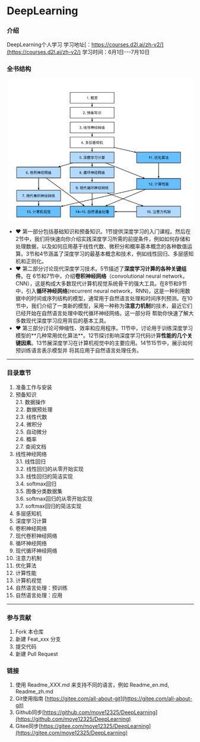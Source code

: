 # DeepLearning

### 介绍

DeepLearning个人学习
学习地址[：https://courses.d2l.ai/zh-v2/](https://courses.d2l.ai/zh-v2/)
学习时间：6月1日---7月10日

### 全书结构

![](.README_images/287b7aa5.png)

* ❤️ 第⼀部分包括基础知识和预备知识。1节提供深度学习的⼊⻔课程。然后在2节中，我们将快速向你介绍实践深度学习所需的前提条件，例如如何存储和处理数据，以及如何应⽤基于线性代数、微积分和概率基本概念的各种数值运算。3节和4节涵盖了深度学习的最基本概念和技术，例如线性回归、多层感知机和正则化。
* ❤️ 第二部分讨论现代深度学习技术。5节描述了**深度学习计算的各种关键组件**。在 6节和7节中，介绍**卷积神经⽹络**（convolutional neural network，CNN），这是构成⼤多数现代计算机视觉系统⻣⼲的强⼤⼯具。在8节和9节 中，引⼊**循环神经⽹络**(recurrent neural network，RNN)，这是⼀种利⽤数据中的时间或序列结构的模型，通常⽤于⾃然语⾔处理和时间序列预测。在10节中，我们介绍了⼀类新的模型，采⽤⼀种称为**注意⼒机制**的技术，最近它们已经开始在⾃然语⾔处理中取代循环神经⽹络。这⼀部分将 帮助你快速了解⼤多数现代深度学习应⽤背后的基本⼯具。
* ❤️ 第三部分讨论可伸缩性、效率和应⽤程序。11节中，讨论⽤于训练深度学习模型的**⼏种常⽤优化算法**。12节探讨影响深度学习代码计算**性能的⼏个关键因素**。13节展深度学习在计算机视觉中的主要应⽤。14节15节中，展⽰如何预训练语⾔表⽰模型并 将其应⽤于⾃然语⾔处理任务。

---

### 目录章节

1. 准备工作与安装
2. 预备知识  
   2.1. 数据操作  
   2.2. 数据预处理  
   2.3. 线性代数  
   2.4. 微积分  
   2.5. 自动微分  
   2.6. 概率  
   2.7. 查阅文档  
3. 线性神经网络  
   3.1. 线性回归  
   3.2. 线性回归的从零开始实现  
   3.3. 线性回归的简洁实现  
   3.4. softmax回归  
   3.5. 图像分类数据集  
   3.6. softmax回归的从零开始实现  
   3.7. softmax回归的简洁实现  
4. 多层感知机
5. 深度学习计算
6. 卷积神经网络
7. 现代卷积神经网络
8. 循环神经网络
9. 现代循环神经网络
10. 注意力机制
11. 优化算法
12. 计算性能
13. 计算机视觉
14. 自然语言处理：预训练
15. 自然语言处理：应用

---

### 参与贡献

1. Fork 本仓库
2. 新建 Feat_xxx 分支
3. 提交代码
4. 新建 Pull Request

### 链接

1. 使用 Readme\_XXX.md 来支持不同的语言，例如 Readme\_en.md, Readme\_zh.md
2. Git使用指南 [https://gitee.com/all-about-git](https://gitee.com/all-about-git)
3. Github同步[https://github.com/moye12325/DeepLearning](https://github.com/moye12325/DeepLearning)
4. Gitee同步[https://gitee.com/moye12325/DeepLearning](https://gitee.com/moye12325/DeepLearning)
